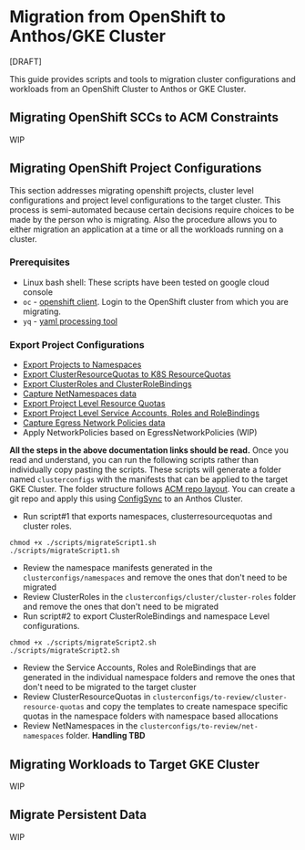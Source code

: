 # Migration from OpenShift to Anthos/GKE Cluster
[DRAFT]

This guide provides scripts and tools to migration cluster configurations and workloads from an OpenShift Cluster to Anthos or GKE Cluster.

## Migrating OpenShift SCCs to ACM Constraints
WIP

## Migrating OpenShift Project Configurations

This section addresses migrating openshift projects, cluster level configurations and project level configurations to the target cluster. This process is semi-automated because certain decisions require choices to be made by the person who is migrating. Also the procedure allows you to either migration an application at a time or all the workloads running on a cluster.

### Prerequisites

* Linux bash shell: These scripts have been tested on google cloud console
* `oc` - [openshift client](https://docs.openshift.com/container-platform/4.7/cli_reference/openshift_cli/getting-started-cli.html#installing-openshift-cli). Login to the OpenShift cluster from which you are migrating.
* `yq` - [yaml processing tool](https://github.com/mikefarah/yq#install)

### Export Project Configurations

* [Export Projects to Namespaces](1.ExportingProjects.md)
* [Export ClusterResourceQuotas to K8S ResourceQuotas](2.ClusterResourceQuota.md)
* [Export ClusterRoles and ClusterRoleBindings](3.ClusterRolesAndRoleBindings.md)
* [Capture NetNamespaces data](4.NetNameSpaces.md)
* [Export Project Level Resource Quotas](5.ResourceQuotas.md)
* [Export Project Level Service Accounts, Roles and RoleBindings](6.RolesAndRoleBindings.md)
* [Capture Egress Network Policies data](7.EgressNetworkPolicies.md)
* Apply NetworkPolicies based on EgressNetworkPolicies (WIP)

**All the steps in the above documentation links should be read.** Once you read and understand, you can run the following scripts rather than individually copy pasting the scripts. These scripts will generate a folder named `clusterconfigs` with the manifests that can be applied to the target GKE Cluster. The folder structure follows [ACM repo layout](https://cloud.google.com/kubernetes-engine/docs/add-on/config-sync/concepts/repo). You can create a git repo and apply this using [ConfigSync](https://cloud.google.com/kubernetes-engine/docs/add-on/config-sync/overview) to an Anthos Cluster.

* Run script#1 that exports namespaces, clusterresourcequotas and cluster roles.

```
chmod +x ./scripts/migrateScript1.sh
./scripts/migrateScript1.sh
```
* Review the namespace manifests generated in the `clusterconfigs/namespaces` and remove the ones that don't need to be migrated
* Review ClusterRoles in the `clusterconfigs/cluster/cluster-roles` folder and remove the ones that don't need to be migrated
* Run script#2 to export ClusterRoleBindings and namespace Level configurations.

```
chmod +x ./scripts/migrateScript2.sh
./scripts/migrateScript2.sh
```
* Review the Service Accounts, Roles and RoleBindings that are generated in the individual namespace folders and remove the ones that don't need to be migrated to the target cluster
* Review ClusterResourceQuotas in `clusterconfigs/to-review/cluster-resource-quotas` and copy the templates to create namespace specific quotas in the namespace folders with namespace based allocations
* Review NetNamespaces in the `clusterconfigs/to-review/net-namespaces` folder. **Handling TBD**

## Migrating Workloads to Target GKE Cluster
WIP

## Migrate Persistent Data
WIP

